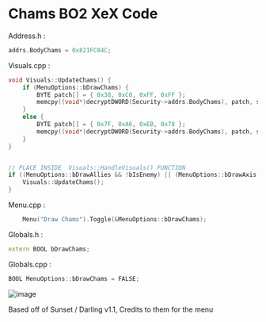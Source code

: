 # Chams BO2 XeX Code


Address.h :
```cpp
addrs.BodyChams = 0x821FC04C;
```

Visuals.cpp :
```cpp
void Visuals::UpdateChams() {
	if (MenuOptions::bDrawChams) {
		BYTE patch[] = { 0x38, 0xC0, 0xFF, 0xFF };
		memcpy((void*)decryptDWORD(Security->addrs.BodyChams), patch, sizeof(patch));
	}
	else {
		BYTE patch[] = { 0x7F, 0xA6, 0xEB, 0x78 };
		memcpy((void*)decryptDWORD(Security->addrs.BodyChams), patch, sizeof(patch));
	}
}


// PLACE INSIDE  Visuals::HandleVisuals() FUNCTION
if ((MenuOptions::bDrawAllies && !bIsEnemy) || (MenuOptions::bDrawAxis && bIsEnemy) && MenuOptions::bDrawChams ) {
	Visuals::UpdateChams();
}


```

Menu.cpp :
```cpp
	Menu("Draw Chams").Toggle(&MenuOptions::bDrawChams);
```

Globals.h :
```cpp
extern BOOL bDrawChams;
```

Globals.cpp :
```cpp
BOOL MenuOptions::bDrawChams = FALSE;
```

![image](https://github.com/user-attachments/assets/15e851e0-5da7-4324-b119-2d90f40f0269)


 Based off of Sunset / Darling v1.1, Credits to them for the menu

